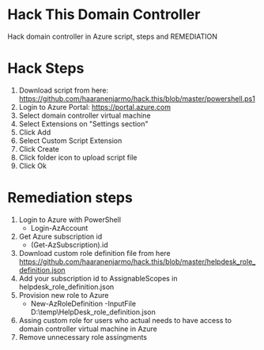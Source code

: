# Hack This Domain Controller
Hack domain controller in Azure script, steps and REMEDIATION


# Hack Steps

1. Download script from here: https://github.com/haaranenjarmo/hack.this/blob/master/powershell.ps1
2. Login to Azure Portal: https://portal.azure.com
3. Select domain controller virtual machine
4. Select Extensions on "Settings section"
5. Click Add
6. Select Custom Script Extension
7. Click Create
8. Click folder icon to upload script file
9. Click Ok


# Remediation steps

1. Login to Azure with PowerShell
    - Login-AzAccount
2. Get Azure subscription id
    - (Get-AzSubscription).id
3. Download custom role definition file from here https://github.com/haaranenjarmo/hack.this/blob/master/helpdesk_role_definition.json
4. Add your subscription id to AssignableScopes in helpdesk_role_definition.json
5. Provision new role to Azure
    - New-AzRoleDefinition -InputFile D:\temp\HelpDesk_role_definition.json
6. Assing custom role for users who actual needs to have access to domain controller virtual machine in Azure
7. Remove unnecessary role assingments
